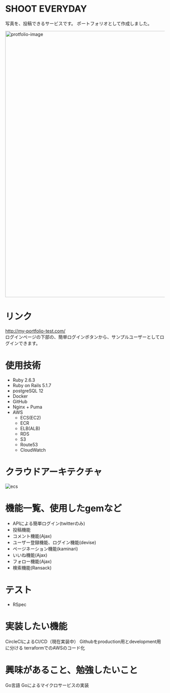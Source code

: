 # SHOOT EVERYDAY
写真を、投稿できるサービスです。
ポートフォリオとして作成しました。

<img width="841" alt="protfolio-image" src="https://user-images.githubusercontent.com/42577937/93860674-65e8ca80-fcfa-11ea-8ed1-0edfd02e7ad5.png">


# リンク
http://my-portfolio-test.com/<br>
ログインページの下部の、簡単ログインボタンから、サンプルユーザーとしてログインできます。


# 使用技術
- Ruby 2.6.3
- Ruby on Rails 5.1.7
- postgreSQL 12
- Docker
- GitHub
- Nginx + Puma
- AWS
  - ECS(EC2)
  - ECR
  - ELB(ALB)
  - RDS
  - S3
  - Route53
  - CloudWatch

# クラウドアーキテクチャ

![ecs](https://user-images.githubusercontent.com/42577937/93860793-8f095b00-fcfa-11ea-9764-7a466c3f9e5b.png)


# 機能一覧、使用したgemなど
- APIによる簡単ログイン(twitterのみ)
- 投稿機能
- コメント機能(Ajax)
- ユーザー登録機能、ログイン機能(devise)
- ページネーション機能(kaminari)
- いいね機能(Ajax)
- フォロー機能(Ajax)
- 検索機能(Ransack)

# テスト
- RSpec

# 実装したい機能
CircleCIによるCI/CD（現在実装中）
Githubをproduction用とdevelopment用に分ける
terraformでのAWSのコード化

# 興味があること、勉強したいこと
Go言語
Goによるマイクロサービスの実装
